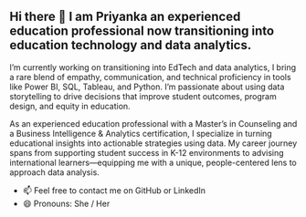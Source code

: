 ## Hi there 👋  I am Priyanka an experienced education professional now transitioning into education technology and data analytics.

<p align='left'> I’m currently working on transitioning into EdTech and data analytics, I bring a rare blend of empathy, communication, and technical proficiency in tools like Power BI, SQL, Tableau, and Python. I’m passionate about using data storytelling to drive decisions that improve student outcomes, program design, and equity in education.

As an experienced education professional with a Master’s in Counseling and a Business Intelligence & Analytics certification, I specialize in turning educational insights into actionable strategies using data. My career journey spans from supporting student success in K-12 environments to advising international learners—equipping me with a unique, people-centered lens to approach data analysis.

- 📫 Feel free to contact me on GitHub or LinkedIn
- 😄 Pronouns: She / Her
